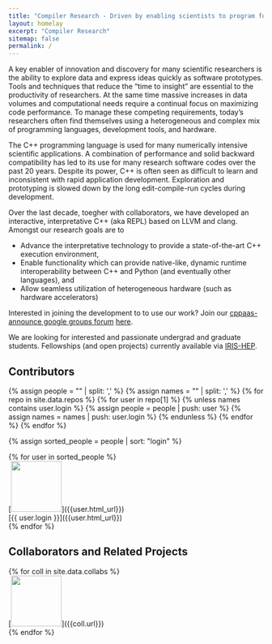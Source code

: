 ```yaml
---
title: "Compiler Research - Driven by enabling scientists to program for speed, Interoperability, Interactivity, Flexibility, and Reproducibility"
layout: homelay
excerpt: "Compiler Research"
sitemap: false
permalink: /
---
```



A key enabler of innovation and discovery for many scientific researchers is the ability to explore data and express ideas quickly as software prototypes. Tools and techniques that reduce the “time to insight” are essential to the productivity of researchers. At the same time massive increases in data volumes and computational needs require a continual focus on maximizing code performance. To manage these competing requirements, today’s researchers often find themselves using a heterogeneous and complex mix of programming languages, development tools, and hardware.

The C++ programming language is used for many numerically intensive scientific applications. A combination of performance and solid backward compatibility has led to its use for many research software codes over the past 20 years. Despite its power, C++ is often seen as difficult to learn and inconsistent with rapid application development. Exploration and prototyping is slowed down by the long edit-compile-run cycles during development.

Over the last decade, toegher with collaborators,
we have developed an interactive, interpretative C++ (aka REPL) based on LLVM and clang.
Amongst our research goals are to 
 * Advance the interpretative technology to provide a state-of-the-art C++ execution environment,
 * Enable functionality which can provide native-like, dynamic runtime interoperability between
C++ and Python (and eventually other languages), and
 * Allow seamless utilization of heterogeneous hardware (such as hardware accelerators)


Interested in joining the development to to use our work? Join our [cppaas-announce google groups forum](https://groups.google.com/forum/#!forum/cppaas-announce) [here](https://groups.google.com/forum/#!forum/cppaas-announce/join).

We are looking for interested and passionate undergrad and graduate students. Fellowships (and open projects) currently available via [IRIS-HEP](https://iris-hep.org/fellows.html).


<div class="horizontal-spacer"></div>

## Contributors

{% assign people = "" | split: ',' %}
{% assign names = "" | split: ',' %}
{% for repo in site.data.repos %}
{% for user in repo[1] %}
{% unless names contains user.login %}
{% assign people = people | push: user %}
{% assign names = names | push: user.login %}
{% endunless %}
{% endfor %}
{% endfor %}

{% assign sorted_people = people | sort: "login" %}


<div class="grid-container grid-container--fill">
{% for user in sorted_people %}
  <div class="grid-element">
  [<img src="{{user.avatar_url}}" width="100" style="float: center" />]({{user.html_url}})
  <br />[{{ user.login }}]({{user.html_url}}) 
  </div>
{% endfor %}
</div>

<div class="horizontal-spacer"></div>

## Collaborators and Related Projects

<div class="grid-container grid-container--fill">
{% for coll in site.data.collabs %}
  <div class="grid-element">
  [<img src="/assets/collab_logos/{{coll.logo}}"  width="100" height="100" style="object-fit: contain;"/>]({{coll.url}})
  </div>
{% endfor %}
</div>

<div class="horizontal-spacer"></div>